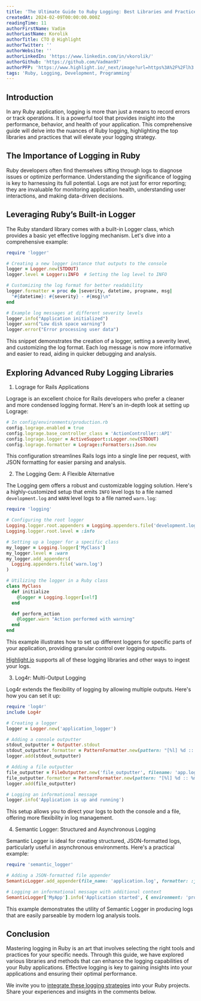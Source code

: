 ```yaml
---
title: 'The Ultimate Guide to Ruby Logging: Best Libraries and Practices'
createdAt: 2024-02-09T00:00:00.000Z
readingTime: 11
authorFirstName: Vadim
authorLastName: Korolik
authorTitle: CTO @ Highlight
authorTwitter: ''
authorWebsite: ''
authorLinkedIn: 'https://www.linkedin.com/in/vkorolik/'
authorGithub: 'https://github.com/Vadman97'
authorPFP: 'https://www.highlight.io/_next/image?url=https%3A%2F%2Flh3.googleusercontent.com%2Fa-%2FAOh14Gh1k7XsVMGxHMLJZ7qesyddqn1y4EKjfbodEYiY%3Ds96-c&w=3840&q=75'
tags: 'Ruby, Logging, Development, Programming'
---
```


## Introduction

In any Ruby application, logging is more than just a means to record errors or track operations. It is a powerful tool that provides insight into the performance, behavior, and health of your application. This comprehensive guide will delve into the nuances of Ruby logging, highlighting the top libraries and practices that will elevate your logging strategy.

## The Importance of Logging in Ruby

Ruby developers often find themselves sifting through logs to diagnose issues or optimize performance. Understanding the significance of logging is key to harnessing its full potential. Logs are not just for error reporting; they are invaluable for monitoring application health, understanding user interactions, and making data-driven decisions.

## Leveraging Ruby’s Built-in Logger

The Ruby standard library comes with a built-in Logger class, which provides a basic yet effective logging mechanism. Let's dive into a comprehensive example:

```ruby
require 'logger'

# Creating a new logger instance that outputs to the console
logger = Logger.new(STDOUT)
logger.level = Logger::INFO  # Setting the log level to INFO

# Customizing the log format for better readability
logger.formatter = proc do |severity, datetime, progname, msg|
  "#{datetime}: #{severity} - #{msg}\n"
end

# Example log messages at different severity levels
logger.info("Application initialized")
logger.warn("Low disk space warning")
logger.error("Error processing user data")
```

This snippet demonstrates the creation of a logger, setting a severity level, and customizing the log format. Each log message is now more informative and easier to read, aiding in quicker debugging and analysis.

## Exploring Advanced Ruby Logging Libraries

1. Lograge for Rails Applications

Lograge is an excellent choice for Rails developers who prefer a cleaner and more condensed logging format. Here's an in-depth look at setting up Lograge:

```ruby
# In config/environments/production.rb
config.lograge.enabled = true
config.lograge.base_controller_class = 'ActionController::API'
config.lograge.logger = ActiveSupport::Logger.new(STDOUT)
config.lograge.formatter = Lograge::Formatters::Json.new
```
This configuration streamlines Rails logs into a single line per request, with JSON formatting for easier parsing and analysis.

2. The Logging Gem: A Flexible Alternative

The Logging gem offers a robust and customizable logging solution. Here's a highly-customized setup that emits `INFO` level logs to a file named `development.log` and `WARN` level logs to a file named `warn.log`:

```ruby
require 'logging'

# Configuring the root logger
Logging.logger.root.appenders = Logging.appenders.file('development.log')
Logging.logger.root.level = :info

# Setting up a logger for a specific class
my_logger = Logging.logger['MyClass']
my_logger.level = :warn
my_logger.add_appenders(
  Logging.appenders.file('warn.log')
)

# Utilizing the logger in a Ruby class
class MyClass
  def initialize
    @logger = Logging.logger[self]
  end

  def perform_action
    @logger.warn "Action performed with warning"
  end
end
```
This example illustrates how to set up different loggers for specific parts of your application, providing granular control over logging outputs.

[Highlight.io](https://app.highlight.io/sign_up?ref=blog-ruby) supports all of these logging libraries and other ways to ingest your logs.

<BlogCallToAction/>

3. Log4r: Multi-Output Logging

Log4r extends the flexibility of logging by allowing multiple outputs. Here's how you can set it up:

```ruby
require 'log4r'
include Log4r

# Creating a logger
logger = Logger.new('application_logger')

# Adding a console outputter
stdout_outputter = Outputter.stdout
stdout_outputter.formatter = PatternFormatter.new(pattern: "[%l] %d :: %m")
logger.add(stdout_outputter)

# Adding a file outputter
file_outputter = FileOutputter.new('file_outputter', filename: 'app.log', trunc: false)
file_outputter.formatter = PatternFormatter.new(pattern: "[%l] %d :: %m")
logger.add(file_outputter)

# Logging an informational message
logger.info('Application is up and running')
```
This setup allows you to direct your logs to both the console and a file, offering more flexibility in log management.

4. Semantic Logger: Structured and Asynchronous Logging

Semantic Logger is ideal for creating structured, JSON-formatted logs, particularly useful in asynchronous environments. Here's a practical example:

```ruby
require 'semantic_logger'

# Adding a JSON-formatted file appender
SemanticLogger.add_appender(file_name: 'application.log', formatter: :json)

# Logging an informational message with additional context
SemanticLogger['MyApp'].info('Application started', { environment: 'production', version: '1.2.3' })
```
This example demonstrates the utility of Semantic Logger in producing logs that are easily parseable by modern log analysis tools.

## Conclusion

Mastering logging in Ruby is an art that involves selecting the right tools and practices for your specific needs. Through this guide, we have explored various libraries and methods that can enhance the logging capabilities of your Ruby applications. Effective logging is key to gaining insights into your applications and ensuring their optimal performance.

We invite you to [integrate these logging strategies](https://app.highlight.io/sign_up?ref=blog-ruby) into your Ruby projects. Share your experiences and insights in the comments below.
